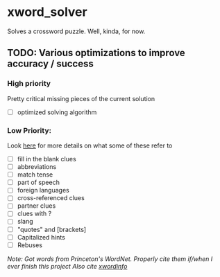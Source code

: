 # xword_solver
Solves a crossword puzzle. Well, kinda, for now.

## TODO: Various optimizations to improve accuracy / success
### High priority 
Pretty critical missing pieces of the current solution
   - [ ] optimized solving algorithm

### Low Priority:
Look [here](https://www.nytimes.com/guides/crosswords/how-to-solve-a-crossword-puzzle) 
for more details on what some of these refer to
   - [ ] fill in the blank clues
   - [ ] abbreviations
   - [ ] match tense
   - [ ] part of speech
   - [ ] foreign languages
   - [ ] cross-referenced clues
   - [ ] partner clues
   - [ ] clues with ?
   - [ ] slang
   - [ ] "quotes" and [brackets]
   - [ ] Capitalized hints
   - [ ] Rebuses

*Note: Got words from Princeton's WordNet. Properly cite them if/when I ever finish this project*
*Also cite [xwordinfo](https://www.xwordinfo.com/)*
